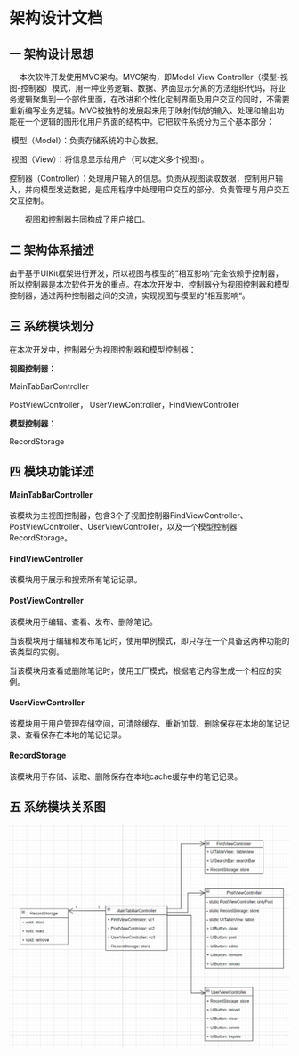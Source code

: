 # 架构设计文档

## 一 架构设计思想

​	　本次软件开发使用MVC架构。MVC架构，即Model View Controller（模型-视图-控制器）模式，用一种业务逻辑、数据、界面显示分离的方法组织代码，将业务逻辑聚集到一个部件里面，在改进和个性化定制界面及用户交互的同时，不需要重新编写业务逻辑。MVC被独特的发展起来用于映射传统的输入、处理和输出功能在一个逻辑的图形化用户界面的结构中。它把软件系统分为三个基本部分：

​		模型（Model）：负责存储系统的中心数据。

​		视图（View）：将信息显示给用户（可以定义多个视图）。

​		控制器（Controller）：处理用户输入的信息。负责从视图读取数据，控制用户输入，并向模型发送数据，是应用程序中处理用户交互的部分。负责管理与用户交互交互控制。

　　视图和控制器共同构成了用户接口。



## 二 架构体系描述

​		由于基于UIKit框架进行开发，所以视图与模型的”相互影响“完全依赖于控制器，所以控制器是本次软件开发的重点。在本次开发中，控制器分为视图控制器和模型控制器，通过两种控制器之间的交流，实现视图与模型的”相互影响“。



## 三 系统模块划分

在本次开发中，控制器分为视图控制器和模型控制器：

**视图控制器：**

MainTabBarController

PostViewController， UserViewController，FindViewController

**模型控制器：**

RecordStorage



## 四 模块功能详述

#### MainTabBarController

该模块为主视图控制器，包含3个子视图控制器FindViewController、PostViewController、UserViewController，以及一个模型控制器RecordStorage。



#### FindViewController

该模块用于展示和搜索所有笔记记录。



#### PostViewController

该模块用于编辑、查看、发布、删除笔记。

当该模块用于编辑和发布笔记时，使用单例模式，即只存在一个具备这两种功能的该类型的实例。

当该模块用查看或删除笔记时，使用工厂模式，根据笔记内容生成一个相应的实例。



#### UserViewController

该模块用于用户管理存储空间，可清除缓存、重新加载、删除保存在本地的笔记记录、查看保存在本地的笔记记录。



#### RecordStorage

该模块用于存储、读取、删除保存在本地cache缓存中的笔记记录。



## 五 系统模块关系图

![image-20221220231100402](imgs/image-20221220231100402.png)